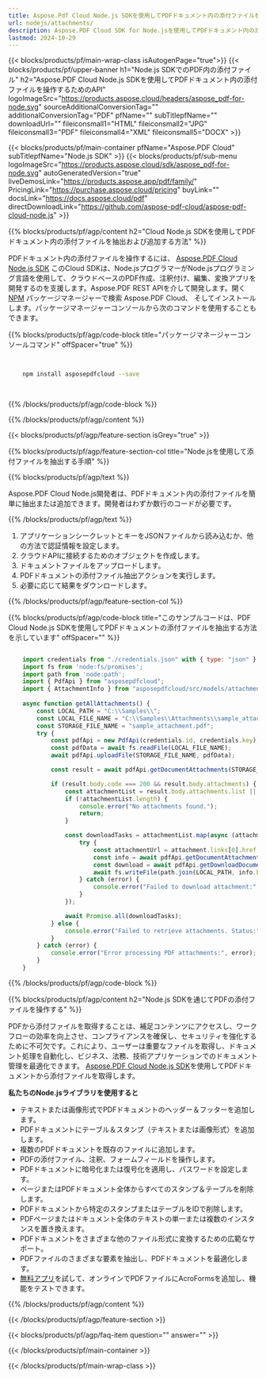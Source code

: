 ```yaml
---
title: Aspose.Pdf Cloud Node.js SDKを使用してPDFドキュメント内の添付ファイルを抽出および追加
url: nodejs/attachments/
description: Aspose.PDF Cloud SDK for Node.jsを使用してPDFドキュメント内の添付ファイルを管理します。埋め込まれたコンテンツの追加、一覧表示、削除が可能です。
lastmod: 2024-10-29
---
```


{{< blocks/products/pf/main-wrap-class isAutogenPage="true">}}
{{< blocks/products/pf/upper-banner h1="Node.js SDKでのPDF内の添付ファイル" h2="Aspose.PDF Cloud Node.js SDKを使用してPDFドキュメント内の添付ファイルを操作するためのAPI" logoImageSrc="https://products.aspose.cloud/headers/aspose_pdf-for-node.svg" sourceAdditionalConversionTag="" additionalConversionTag="PDF" pfName="" subTitlepfName="" downloadUrl="" fileiconsmall1="HTML" fileiconsmall2="JPG" fileiconsmall3="PDF" fileiconsmall4="XML" fileiconsmall5="DOCX" >}}

{{< blocks/products/pf/main-container pfName="Aspose.PDF Cloud" subTitlepfName="Node.js SDK" >}}
{{< blocks/products/pf/sub-menu logoImageSrc="https://products.aspose.cloud/sdk/aspose_pdf-for-node.svg"
autoGeneratedVersion="true"
liveDemosLink="https://products.aspose.app/pdf/family/" PricingLink="https://purchase.aspose.cloud/pricing" buyLink="" docsLink="https://docs.aspose.cloud/pdf"  directDownloadLink="https://github.com/aspose-pdf-cloud/aspose-pdf-cloud-node.js" >}}

{{% blocks/products/pf/agp/content h2="Cloud Node.js SDKを使用してPDFドキュメント内の添付ファイルを抽出および追加する方法" %}}

PDFドキュメント内の添付ファイルを操作するには、
[Aspose.PDF Cloud Node.js SDK](https://products.aspose.cloud/pdf/nodejs/)
このCloud SDKは、Node.jsプログラマーがNode.jsプログラミング言語を使用して、クラウドベースのPDF作成、注釈付け、編集、変換アプリを開発するのを支援します。Aspose.PDF REST APIを介して開発します。開く
[NPM](https://www.npmjs.com/package/asposepdfcloud)
パッケージマネージャーで検索
Aspose.PDF Cloud、
そしてインストールします。パッケージマネージャーコンソールから次のコマンドを使用することもできます。

{{% blocks/products/pf/agp/code-block title="パッケージマネージャーコンソールコマンド" offSpacer="true" %}}

```bash

     
    npm install asposepdfcloud --save
     
     

```

{{% /blocks/products/pf/agp/code-block %}}

{{% /blocks/products/pf/agp/content %}}

{{< blocks/products/pf/agp/feature-section isGrey="true" >}}

{{% blocks/products/pf/agp/feature-section-col title="Node.jsを使用して添付ファイルを抽出する手順" %}}

{{% blocks/products/pf/agp/text %}}

Aspose.PDF Cloud Node.js開発者は、PDFドキュメント内の添付ファイルを簡単に抽出または追加できます。開発者はわずか数行のコードが必要です。

{{% /blocks/products/pf/agp/text %}}

1. アプリケーションシークレットとキーをJSONファイルから読み込むか、他の方法で認証情報を設定します。
1. クラウドAPIに接続するためのオブジェクトを作成します。
1. ドキュメントファイルをアップロードします。
1. PDFドキュメントの添付ファイル抽出アクションを実行します。
1. 必要に応じて結果をダウンロードします。

{{% /blocks/products/pf/agp/feature-section-col %}}


{{% blocks/products/pf/agp/code-block title="このサンプルコードは、PDF Cloud Node.js SDKを使用してPDFドキュメントの添付ファイルを抽出する方法を示しています" offSpacer="" %}}

```js

    import credentials from "./credentials.json" with { type: "json" };
    import fs from 'node:fs/promises';
    import path from 'node:path';
    import { PdfApi } from "asposepdfcloud";
    import { AttachmentInfo } from "asposepdfcloud/src/models/attachmentInfo.js";
    
    async function getAllAttachments() {
        const LOCAL_PATH = "C:\\Samples\\";
        const LOCAL_FILE_NAME = "C:\\Samples\\Attachments\\sample_attachment.pdf";
        const STORAGE_FILE_NAME = "sample_attachment.pdf";
        try {
            const pdfApi = new PdfApi(credentials.id, credentials.key);
            const pdfData = await fs.readFile(LOCAL_FILE_NAME);
            await pdfApi.uploadFile(STORAGE_FILE_NAME, pdfData);

            const result = await pdfApi.getDocumentAttachments(STORAGE_FILE_NAME);

            if (result.body.code === 200 && result.body.attachments) {
                const attachmentList = result.body.attachments.list || [];
                if (!attachmentList.length) {
                    console.error("No attachments found.");
                    return;
                }

                const downloadTasks = attachmentList.map(async (attachment) => {
                    try {
                        const attachmentUrl = attachment.links[0].href;
                        const info = await pdfApi.getDocumentAttachmentByIndex(STORAGE_FILE_NAME, attachmentUrl);
                        const download = await pdfApi.getDownloadDocumentAttachmentByIndex(STORAGE_FILE_NAME, attachmentUrl);
                        await fs.writeFile(path.join(LOCAL_PATH, info.body.attachment.name), download.body);
                    } catch (error) {
                        console.error("Failed to download attachment:", error);
                    }
                });

                await Promise.all(downloadTasks);
            } else {
                console.error("Failed to retrieve attachments. Status:", result.statusCode);
            }
        } catch (error) {
            console.error("Error processing PDF attachments:", error);
        }
    }
```

{{% /blocks/products/pf/agp/code-block %}}

{{% blocks/products/pf/agp/content h2="Node.js SDKを通じてPDFの添付ファイルを操作する" %}}

PDFから添付ファイルを取得することは、補足コンテンツにアクセスし、ワークフローの効率を向上させ、コンプライアンスを確保し、セキュリティを強化するために不可欠です。これにより、ユーザーは重要なファイルを取得し、ドキュメント処理を自動化し、ビジネス、法務、技術アプリケーションでのドキュメント管理を最適化できます。
[Aspose.PDF Cloud Node.js SDK](https://products.aspose.cloud/pdf/nodejs/)を使用してPDFドキュメントから添付ファイルを取得します。

**私たちのNode.jsライブラリを使用すると**

+ テキストまたは画像形式でPDFドキュメントのヘッダー＆フッターを追加します。
+ PDFドキュメントにテーブル＆スタンプ（テキストまたは画像形式）を追加します。
+ 複数のPDFドキュメントを既存のファイルに追加します。
+ PDFの添付ファイル、注釈、フォームフィールドを操作します。
+ PDFドキュメントに暗号化または復号化を適用し、パスワードを設定します。
+ ページまたはPDFドキュメント全体からすべてのスタンプ＆テーブルを削除します。
+ PDFドキュメントから特定のスタンプまたはテーブルをIDで削除します。
+ PDFページまたはドキュメント全体のテキストの単一または複数のインスタンスを置き換えます。
+ PDFドキュメントをさまざまな他のファイル形式に変換するための広範なサポート。
+ PDFファイルのさまざまな要素を抽出し、PDFドキュメントを最適化します。
+ [無料アプリ](https://products.aspose.app/pdf/xfa)を試して、オンラインでPDFファイルにAcroFormsを追加し、機能をテストできます。

{{% /blocks/products/pf/agp/content %}}

{{< /blocks/products/pf/agp/feature-section >}}

{{< blocks/products/pf/agp/faq-item question="" answer="" >}}

{{< /blocks/products/pf/main-container >}}

{{< /blocks/products/pf/main-wrap-class >}}
